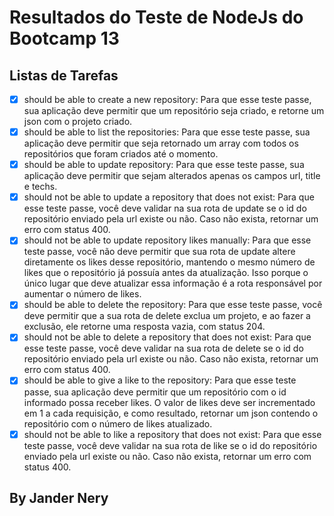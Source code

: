 # Resultados do Teste de NodeJs do Bootcamp 13

## Listas de Tarefas

- [x] should be able to create a new repository: Para que esse teste passe, sua aplicação deve permitir que um repositório seja criado, e retorne um json com o projeto criado.
- [x] should be able to list the repositories: Para que esse teste passe, sua aplicação deve permitir que seja retornado um array com todos os repositórios que foram criados até o momento.
- [x] should be able to update repository: Para que esse teste passe, sua aplicação deve permitir que sejam alterados apenas os campos url, title e techs.
- [x] should not be able to update a repository that does not exist: Para que esse teste passe, você deve validar na sua rota de update se o id do repositório enviado pela url existe ou não. Caso não exista, retornar um erro com status 400.
- [x] should not be able to update repository likes manually: Para que esse teste passe, você não deve permitir que sua rota de update altere diretamente os likes desse repositório, mantendo o mesmo número de likes que o repositório já possuía antes da atualização. Isso porque o único lugar que deve atualizar essa informação é a rota responsável por aumentar o número de likes.
- [x] should be able to delete the repository: Para que esse teste passe, você deve permitir que a sua rota de delete exclua um projeto, e ao fazer a exclusão, ele retorne uma resposta vazia, com status 204.
- [x] should not be able to delete a repository that does not exist: Para que esse teste passe, você deve validar na sua rota de delete se o id do repositório enviado pela url existe ou não. Caso não exista, retornar um erro com status 400.
- [x] should be able to give a like to the repository: Para que esse teste passe, sua aplicação deve permitir que um repositório com o id informado possa receber likes. O valor de likes deve ser incrementado em 1 a cada requisição, e como resultado, retornar um json contendo o repositório com o número de likes atualizado.
- [x] should not be able to like a repository that does not exist: Para que esse teste passe, você deve validar na sua rota de like se o id do repositório enviado pela url existe ou não. Caso não exista, retornar um erro com status 400.

## By Jander Nery